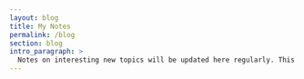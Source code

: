 ```yaml
---
layout: blog
title: My Notes
permalink: /blog
section: blog
intro_paragraph: >
  Notes on interesting new topics will be updated here regularly. This will include interesting content I'm finding as well as thoughts and ideas I'm currently working through.
---
```

